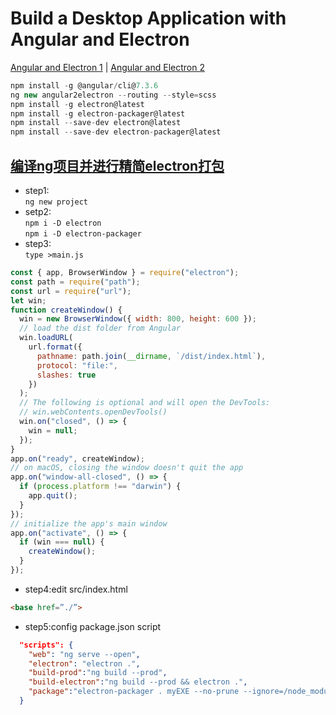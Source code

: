 # Build a Desktop Application with Angular and Electron
[Angular and Electron 1](https://alligator.io/angular/electron/) |
[Angular and Electron 2](https://medium.com/@yannmjl/how-to-build-native-cross-platform-desktop-apps-with-angular-electron-bd1d6e3919b2)
```javascript
npm install -g @angular/cli@7.3.6
ng new angular2electron --routing --style=scss
npm install -g electron@latest
npm install -g electron-packager@latest
npm install --save-dev electron@latest
npm install --save-dev electron-packager@latest
```
## [编译ng项目并进行精简electron打包]([https://link](https://stackoverflow.com/questions/49643270/angular-5-with-electron-packager))
* step1:   
  `ng new project`
* setp2:   
  `npm i -D electron`     
  `npm i -D electron-packager`
* step3:  
  `type >main.js`

```javascript
const { app, BrowserWindow } = require("electron");
const path = require("path");
const url = require("url");
let win;
function createWindow() {
  win = new BrowserWindow({ width: 800, height: 600 });
  // load the dist folder from Angular
  win.loadURL(
    url.format({
      pathname: path.join(__dirname, `/dist/index.html`),
      protocol: "file:",
      slashes: true
    })
  );
  // The following is optional and will open the DevTools:
  // win.webContents.openDevTools()
  win.on("closed", () => {
    win = null;
  });
}
app.on("ready", createWindow);
// on macOS, closing the window doesn't quit the app
app.on("window-all-closed", () => {
  if (process.platform !== "darwin") {
    app.quit();
  }
});
// initialize the app's main window
app.on("activate", () => {
  if (win === null) {
    createWindow();
  }
});
```
* step4:edit src/index.html
```html
<base href=”./”>
```
* step5:config package.json script
  
```json
  "scripts": {
    "web": "ng serve --open",
    "electron": "electron .",
    "build-prod":"ng build --prod",
    "build-electron":"ng build --prod && electron .",
    "package":"electron-packager . myEXE --no-prune --ignore=/node_modules --ignore=/e2e --ignore=/src --overwrite --app-version=1.0.0"
  }
```
